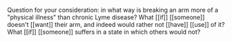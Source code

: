Question for your consideration: in what way is breaking an arm more of a "physical illness" than chronic Lyme disease? What [[if]] [[someone]] doesn't [[want]] their arm, and indeed would rather not [[have]] [[use]] of it? What [[if]] [[someone]] suffers in a state in which others would not?  